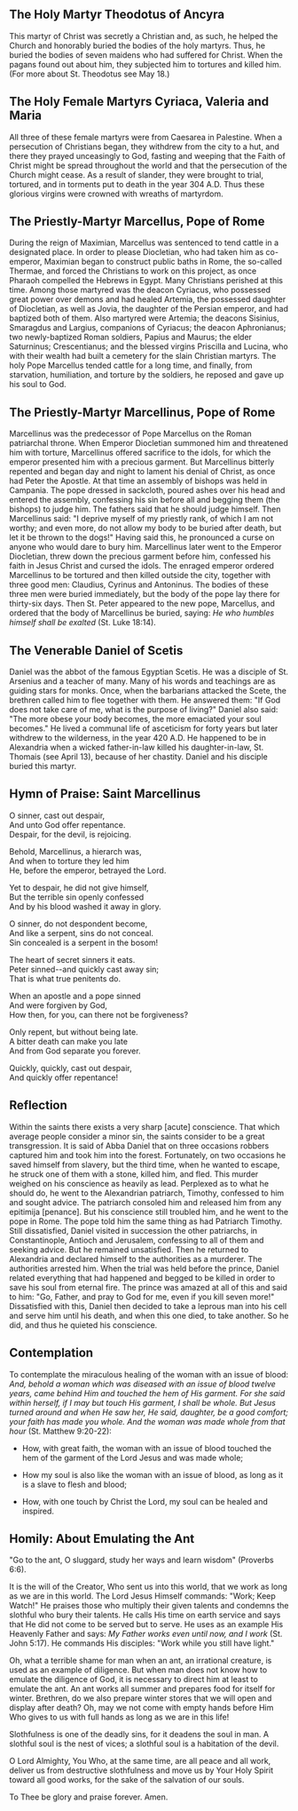 ## The Holy Martyr Theodotus of Ancyra

This martyr of Christ was secretly a Christian and, as such, he helped the Church and honorably buried the bodies of the holy martyrs. Thus, he buried the bodies of seven maidens who had suffered for Christ. When the pagans found out about him, they subjected him to tortures and killed him. (For more about St. Theodotus see May 18.)

  

## The Holy Female Martyrs Cyriaca, Valeria and Maria

All three of these female martyrs were from Caesarea in Palestine. When a persecution of Christians began, they withdrew from the city to a hut, and there they prayed unceasingly to God, fasting and weeping that the Faith of Christ might be spread throughout the world and that the persecution of the Church might cease. As a result of slander, they were brought to trial, tortured, and in torments put to death in the year 304 A.D. Thus these glorious virgins were crowned with wreaths of martyrdom.

  

## The Priestly-Martyr Marcellus, Pope of Rome

During the reign of Maximian, Marcellus was sentenced to tend cattle in a designated place. In order to please Diocletian, who had taken him as co-emperor, Maximian began to construct public baths in Rome, the so-called Thermae, and forced the Christians to work on this project, as once Pharaoh compelled the Hebrews in Egypt. Many Christians perished at this time. Among those martyred was the deacon Cyriacus, who possessed great power over demons and had healed Artemia, the possessed daughter of Diocletian, as well as Jovia, the daughter of the Persian emperor, and had baptized both of them. Also martyred were Artemia; the deacons Sisinius, Smaragdus and Largius, companions of Cyriacus; the deacon Aphronianus; two newly-baptized Roman soldiers, Papius and Maurus; the elder Saturninus; Crescentianus; and the blessed virgins Priscilla and Lucina, who with their wealth had built a cemetery for the slain Christian martyrs. The holy Pope Marcellus tended cattle for a long time, and finally, from starvation, humiliation, and torture by the soldiers, he reposed and gave up his soul to God.

  

## The Priestly-Martyr Marcellinus, Pope of Rome

Marcellinus was the predecessor of Pope Marcellus on the Roman patriarchal throne. When Emperor Diocletian summoned him and threatened him with torture, Marcellinus offered sacrifice to the idols, for which the emperor presented him with a precious garment. But Marcellinus bitterly repented and began day and night to lament his denial of Christ, as once had Peter the Apostle. At that time an assembly of bishops was held in Campania. The pope dressed in sackcloth, poured ashes over his head and entered the assembly, confessing his sin before all and begging them (the bishops) to judge him. The fathers said that he should judge himself. Then Marcellinus said: "I deprive myself of my priestly rank, of which I am not worthy; and even more, do not allow my body to be buried after death, but let it be thrown to the dogs!" Having said this, he pronounced a curse on anyone who would dare to bury him. Marcellinus later went to the Emperor Diocletian, threw down the precious garment before him, confessed his faith in Jesus Christ and cursed the idols. The enraged emperor ordered Marcellinus to be tortured and then killed outside the city, together with three good men: Claudius, Cyrinus and Antoninus. The bodies of these three men were buried immediately, but the body of the pope lay there for thirty-six days. Then St. Peter appeared to the new pope, Marcellus, and ordered that the body of Marcellinus be buried, saying: *He who humbles himself shall be exalted* (St. Luke 18:14).

  

## The Venerable Daniel of Scetis

Daniel was the abbot of the famous Egyptian Scetis. He was a disciple of St. Arsenius and a teacher of many. Many of his words and teachings are as guiding stars for monks. Once, when the barbarians attacked the Scete, the brethren called him to flee together with them. He answered them: "If God does not take care of me, what is the purpose of living?" Daniel also said: "The more obese your body becomes, the more emaciated your soul becomes." He lived a communal life of asceticism for forty years but later withdrew to the wilderness, in the year 420 A.D. He happened to be in Alexandria when a wicked father-in-law killed his daughter-in-law, St. Thomais (see April 13), because of her chastity. Daniel and his disciple buried this martyr.

  

## Hymn of Praise: Saint Marcellinus

O sinner, cast out despair,  
And unto God offer repentance.  
Despair, for the devil, is rejoicing.  

Behold, Marcellinus, a hierarch was,  
And when to torture they led him  
He, before the emperor, betrayed the Lord.  

Yet to despair, he did not give himself,  
But the terrible sin openly confessed  
And by his blood washed it away in glory.  

O sinner, do not despondent become,  
And like a serpent, sins do not conceal.  
Sin concealed is a serpent in the bosom!  

The heart of secret sinners it eats.  
Peter sinned--and quickly cast away sin;  
That is what true penitents do.  

When an apostle and a pope sinned  
And were forgiven by God,  
How then, for you, can there not be forgiveness?  

Only repent, but without being late.  
A bitter death can make you late  
And from God separate you forever.  

Quickly, quickly, cast out despair,  
And quickly offer repentance!  

  

## Reflection

Within the saints there exists a very sharp [acute] conscience. That which average people consider a minor sin, the saints consider to be a great transgression. It is said of Abba Daniel that on three occasions robbers captured him and took him into the forest. Fortunately, on two occasions he saved himself from slavery, but the third time, when he wanted to escape, he struck one of them with a stone, killed him, and fled. This murder weighed on his conscience as heavily as lead. Perplexed as to what he should do, he went to the Alexandrian patriarch, Timothy, confessed to him and sought advice. The patriarch consoled him and released him from any epitimija [penance]. But his conscience still troubled him, and he went to the pope in Rome. The pope told him the same thing as had Patriarch Timothy. Still dissatisfied, Daniel visited in succession the other patriarchs, in Constantinople, Antioch and Jerusalem, confessing to all of them and seeking advice. But he remained unsatisfied. Then he returned to Alexandria and declared himself to the authorities as a murderer. The authorities arrested him. When the trial was held before the prince, Daniel related everything that had happened and begged to be killed in order to save his soul from eternal fire. The prince was amazed at all of this and said to him: "Go, Father, and pray to God for me, even if you kill seven more!" Dissatisfied with this, Daniel then decided to take a leprous man into his cell and serve him until his death, and when this one died, to take another. So he did, and thus he quieted his conscience.

  

## Contemplation

To contemplate the miraculous healing of the woman with an issue of blood: *And, behold a woman which was diseased with an issue of blood twelve years, came behind Him and touched the hem of His garment. For she said within herself, if I may but touch His garment, I shall be whole. But Jesus turned around and when He saw her, He said, daughter, be a good comfort; your faith has made you whole. And the woman was made whole from that hour* (St. Matthew 9:20-22):

- How, with great faith, the woman with an issue of blood touched the hem of the garment of the Lord Jesus and was made whole;

- How my soul is also like the woman with an issue of blood, as long as it is a slave to flesh and blood;

- How, with one touch by Christ the Lord, my soul can be healed and inspired.

  

## Homily: About Emulating the Ant

"Go to the ant, O sluggard, study her ways and learn wisdom" (Proverbs 6:6).

It is the will of the Creator, Who sent us into this world, that we work as long as we are in this world. The Lord Jesus Himself commands: "Work; Keep Watch!" He praises those who multiply their given talents and condemns the slothful who bury their talents. He calls His time on earth service and says that He did not come to be served but to serve. He uses as an example His Heavenly Father and says: *My Father works even until now, and I work* (St. John 5:17). He commands His disciples: "Work while you still have light."

Oh, what a terrible shame for man when an ant, an irrational creature, is used as an example of diligence. But when man does not know how to emulate the diligence of God, it is necessary to direct him at least to emulate the ant. An ant works all summer and prepares food for itself for winter. Brethren, do we also prepare winter stores that we will open and display after death? Oh, may we not come with empty hands before Him Who gives to us with full hands as long as we are in this life!

Slothfulness is one of the deadly sins, for it deadens the soul in man. A slothful soul is the nest of vices; a slothful soul is a habitation of the devil.

O Lord Almighty, You Who, at the same time, are all peace and all work, deliver us from destructive slothfulness and move us by Your Holy Spirit toward all good works, for the sake of the salvation of our souls.

  

To Thee be glory and praise forever. Amen.
